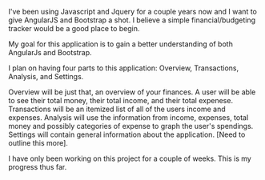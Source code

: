 I've been using Javascript and Jquery for a couple years now and I want to give AngularJS and Bootstrap a shot.
I believe a simple financial/budgeting tracker would be a good place to begin.

My goal for this application is to gain a better understanding of both AngularJs and Bootstrap.

I plan on having four parts to this application: Overview, Transactions, Analysis, and Settings.

Overview will be just that, an overview of your finances. A user will be able to see their total money, their total income, and their total expenese. 
Transactions will be an itemized list of all of the users income and expenses.
Analysis will use the information from income, expenses, total money and possibly categories of expense to graph the user's spendings.
Settings will contain general information about the application. [Need to outline this more].

I have only been working on this project for a couple of weeks. This is my progress thus far.
